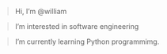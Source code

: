> Hi, I’m @william

> I’m interested in software engineering

> I’m currently learning Python programmimg.


<!---
william-4/william-4 is a ✨ special ✨ repository because its `README.md` (this file) appears on your GitHub profile.
You can click the Preview link to take a look at your changes.
--->
